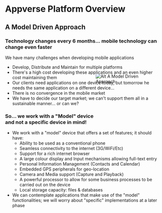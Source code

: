 Appverse Platform Overview
====================

A Model Driven Approach
---------------------

### Technology changes every 6 months... mobile technology can change even faster

We have many challenges when developing mobile applications

* Develop, Distribute and Maintain for multiple platforms
* There's a high cost developing these applications and an even higher cost maintaining them
* Our clients need applications on one device today, but tomorrow he needs the same application on a different device...
* There is no convergence in the mobile market
* We have to decide our target market; we can't support them all in a sustainable manner... or can we?

<div style="float:right;top: -120px;position: relative;">
<img src="guides/platform_overview_model/appverse-model.png" alt="Alt A Model Driven Approach " style="max-height:80%;max-width:80%">
</div>

### So... we work with a "Model" device and not a specific device in mind!

* We work with a "model" device that offers a set of features; it should have:
    * Ability to be used as a conventional phone
    * Seamless connectivity to the internet (3G/WiFi/Etc)
    * Support for a rich internet browser
    * A large colour display and Input mechanisms allowing full-text entry
    * Personal Information Management (Contacts and Calendar)
    * Embedded GPS peripherals for geo-location
    * Camera and Media support (Capture and Playback)
    * A powerful processor to allow for some business processes to be carried out on the device
    * Local storage capacity: files & databases
* We can contemplate applications that make use of the "model" functionalities; we will worry about "specific" implementations at a later phase

